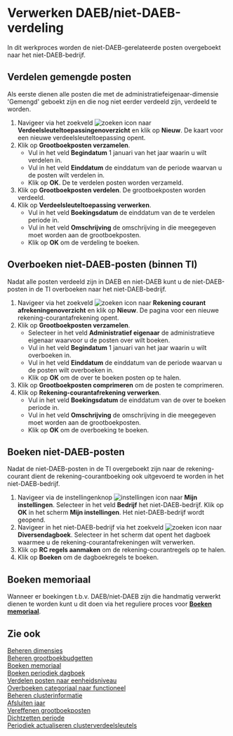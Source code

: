 # Verwerken DAEB/niet-DAEB-verdeling

In dit werkproces worden de niet-DAEB-gerelateerde posten overgeboekt naar het niet-DAEB-bedrijf.

## Verdelen gemengde posten

Als eerste dienen alle posten die met de administratiefeigenaar-dimensie 'Gemengd' geboekt zijn en die nog niet eerder verdeeld zijn, verdeeld te worden.

1. Navigeer via het zoekveld ![zoeken icon](/assets/images/zoeken.png "zoeken icon") naar **Verdeelsleuteltoepassingenoverzicht** en klik op **Nieuw**. De kaart voor een nieuwe verdeelsleuteltoepassing opent.
2. Klik op **Grootboekposten verzamelen**.
	- Vul in het veld **Begindatum** 1 januari van het jaar waarin u wilt verdelen in.
	- Vul in het veld **Einddatum** de einddatum van de periode waarvan u de posten wilt verdelen in.
	- Klik op **OK**. De te verdelen posten worden verzameld.
3. Klik op **Grootboekposten verdelen**. De grootboekposten worden verdeeld.
4. Klik op **Verdeelsleuteltoepassing verwerken**.
	- Vul in het veld **Boekingsdatum** de einddatum van de te verdelen periode in.
	- Vul in het veld **Omschrijving** de omschrijving in die meegegeven moet worden aan de grootboekposten.
	- Klik op **OK** om de verdeling te boeken.

## Overboeken niet-DAEB-posten (binnen TI)

Nadat alle posten verdeeld zijn in DAEB en niet-DAEB kunt u de niet-DAEB-posten in de TI overboeken naar het niet-DAEB-bedrijf.

1. Navigeer via het zoekveld ![zoeken icon](/assets/images/zoeken.png "zoeken icon") naar **Rekening courant afrekeningenoverzicht** en klik op **Nieuw**. De pagina voor een nieuwe rekening-courantafrekening opent.
2. Klik op **Grootboekposten verzamelen**.
	- Selecteer in het veld **Administratief eigenaar** de administratieve eigenaar waarvoor u de posten over wilt boeken.
	- Vul in het veld **Begindatum** 1 januari van het jaar waarin u wilt overboeken in.
	- Vul in het veld **Einddatum** de einddatum van de periode waarvan u de posten wilt overboeken in.
	- Klik op **OK** om de over te boeken posten op te halen.
3. Klik op **Grootboekposten comprimeren** om de posten te comprimeren.
4. Klik op **Rekening-courantafrekening verwerken**.
	- Vul in het veld **Boekingsdatum** de einddatum van de over te boeken periode in.
	- Vul in het veld **Omschrijving** de omschrijving in die meegegeven moet worden aan de grootboekposten.
	- Klik op **OK** om de overboeking te boeken.

## Boeken niet-DAEB-posten

Nadat de niet-DAEB-posten in de TI overgeboekt zijn naar de rekening-courant dient de rekening-courantboeking ook uitgevoerd te worden in het niet-DAEB-bedrijf.

1. Navigeer via de instellingenknop ![instellingen icon](/assets/images/instellingen.png "instellingen icon") naar **Mijn instellingen**. Selecteer in het veld **Bedrijf** het niet-DAEB-bedrijf. Klik op **OK** in het scherm **Mijn instellingen**. Het niet-DAEB-bedrijf wordt geopend.
2. Navigeer in het niet-DAEB-bedrijf via het zoekveld ![zoeken icon](/assets/images/zoeken.png "zoeken icon") naar **Diversendagboek**. Selecteer in het scherm dat opent het dagboek waarmee u de rekening-courantafrekeningen wilt verwerken.
3. Klik op **RC regels aanmaken** om de rekening-courantregels op te halen.
4. Klik op **Boeken** om de dagboekregels te boeken.

## Boeken memoriaal

Wanneer er boekingen t.b.v. DAEB/niet-DAEB zijn die handmatig verwerkt dienen te worden kunt u dit doen via het reguliere proces voor **[Boeken memoriaal](../boeken-memoriaal/)**.

## Zie ook

[Beheren dimensies](../beheren-dimensies/)  
[Beheren grootboekbudgetten](../beheren-grootboekbudgetten/)  
[Boeken memoriaal](../oeken-memoriaal/)  
[Boeken periodiek dagboek](../boeken-periodiek-dagboek/)   
[Verdelen posten naar eenheidsniveau](../verdelen-posten-naar-eenheidsniveau/)  
[Overboeken categoriaal naar functioneel](../overboeken-categoriaal-naar-functioneel/)  
[Beheren clusterinformatie](../beheren-clusterinformatie/)  
[Afsluiten jaar](../afsluiten-jaar/)  
[Vereffenen grootboekposten](../vereffenen-grootboekposten/)  
[Dichtzetten periode](../dichtzetten-periode/)  
[Periodiek actualiseren clusterverdeelsleutels](../periodiek-actualiseren-clusterverdeelsleutels/)
